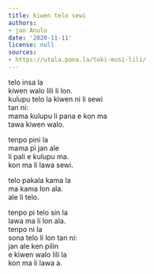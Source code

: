 ```yaml
---
title: kiwen telo sewi
authors:
- jan Anulu
date: '2020-11-11'
license: null
sources:
- https://utala.pona.la/toki-musi-lili/
---
```


telo insa la  
kiwen walo lili li lon.  
kulupu telo la kiwen ni li sewi  
tan ni:  
mama kulupu li pana e kon ma  
tawa kiwen walo.

tenpo pini la  
mama pi jan ale  
li pali e kulupu ma.  
kon ma li lawa sewi.

telo pakala kama la  
ma kama lon ala.  
ale li telo.

tenpo pi telo sin la  
lawa ma li lon ala.  
tenpo ni la  
sona telo li lon tan ni:  
jan ale ken pilin  
e kiwen walo lili la  
kon ma li lawa a.
